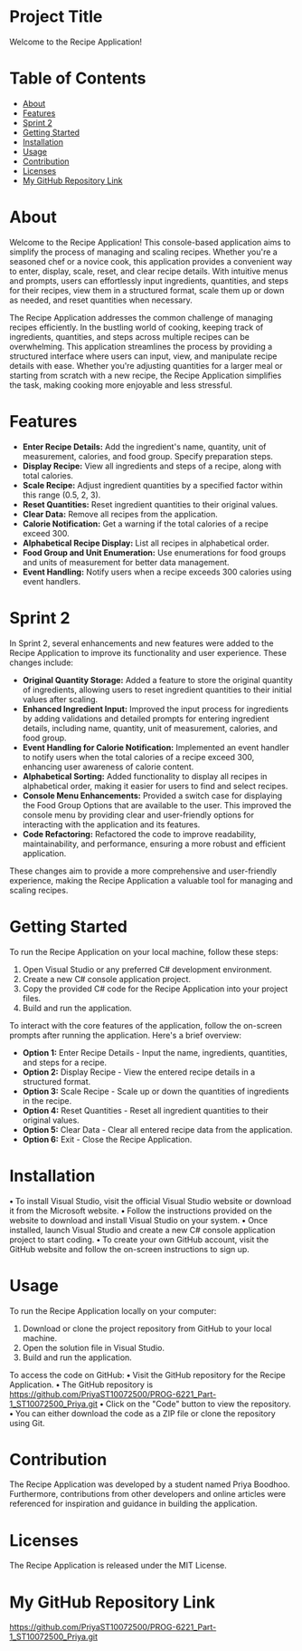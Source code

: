 # Project Title
Welcome to the Recipe Application!


# Table of Contents
- [About](#about)
- [Features](#features)
- [Sprint 2](#sprint-2)
- [Getting Started](#getting-started)
- [Installation](#installation)
- [Usage](#usage)
- [Contribution](#contribution)
- [Licenses](#licenses)
- [My GitHub Repository Link](#my-github-repository-link)


# About
Welcome to the Recipe Application! This console-based application aims to simplify the process of managing and scaling recipes. Whether you're a seasoned chef or a novice cook, this application provides a convenient way to enter, display, scale, reset, and clear recipe details. With intuitive menus and prompts, users can effortlessly input ingredients, quantities, and steps for their recipes, view them in a structured format, scale them up or down as needed, and reset quantities when necessary.

The Recipe Application addresses the common challenge of managing recipes efficiently. In the bustling world of cooking, keeping track of ingredients, quantities, and steps across multiple recipes can be overwhelming. This application streamlines the process by providing a structured interface where users can input, view, and manipulate recipe details with ease. Whether you're adjusting quantities for a larger meal or starting from scratch with a new recipe, the Recipe Application simplifies the task, making cooking more enjoyable and less stressful.


# Features
- **Enter Recipe Details:** Add the ingredient's name, quantity, unit of measurement, calories, and food group. Specify preparation steps.
- **Display Recipe:** View all ingredients and steps of a recipe, along with total calories.
- **Scale Recipe:** Adjust ingredient quantities by a specified factor within this range (0.5, 2, 3).
- **Reset Quantities:** Reset ingredient quantities to their original values.
- **Clear Data:** Remove all recipes from the application.
- **Calorie Notification:** Get a warning if the total calories of a recipe exceed 300.
- **Alphabetical Recipe Display:** List all recipes in alphabetical order.
- **Food Group and Unit Enumeration:** Use enumerations for food groups and units of measurement for better data management.
- **Event Handling:** Notify users when a recipe exceeds 300 calories using event handlers.


# Sprint 2
In Sprint 2, several enhancements and new features were added to the Recipe Application to improve its functionality and user experience. These changes include:
- **Original Quantity Storage:** Added a feature to store the original quantity of ingredients, allowing users to reset ingredient quantities to their initial values after scaling.
- **Enhanced Ingredient Input:** Improved the input process for ingredients by adding validations and detailed prompts for entering ingredient details, including name, quantity, unit of measurement, calories, and food group.
- **Event Handling for Calorie Notification:** Implemented an event handler to notify users when the total calories of a recipe exceed 300, enhancing user awareness of calorie content.
- **Alphabetical Sorting:** Added functionality to display all recipes in alphabetical order, making it easier for users to find and select recipes.
- **Console Menu Enhancements:** Provided a switch case for displaying the Food Group Options that are available to the user. This improved the console menu by providing clear and user-friendly options for interacting with the application and its features.
- **Code Refactoring:** Refactored the code to improve readability, maintainability, and performance, ensuring a more robust and efficient application.

These changes aim to provide a more comprehensive and user-friendly experience, making the Recipe Application a valuable tool for managing and scaling recipes.


# Getting Started
To run the Recipe Application on your local machine, follow these steps:
1. 	Open Visual Studio or any preferred C# development environment.
2. 	Create a new C# console application project.
3. 	Copy the provided C# code for the Recipe Application into your project files.
4. 	Build and run the application.

To interact with the core features of the application, follow the on-screen prompts after running the application. Here's a brief overview:
- **Option 1:** Enter Recipe Details - Input the name, ingredients, quantities, and steps for a recipe.
- **Option 2:** Display Recipe - View the entered recipe details in a structured format.
- **Option 3:** Scale Recipe - Scale up or down the quantities of ingredients in the recipe.
- **Option 4:** Reset Quantities - Reset all ingredient quantities to their original values.
- **Option 5:** Clear Data - Clear all entered recipe data from the application.
- **Option 6:** Exit - Close the Recipe Application.


# Installation
**•**	To install Visual Studio, visit the official Visual Studio website or download it from the Microsoft website.
**•**	Follow the instructions provided on the website to download and install Visual Studio on your system.
**•**	Once installed, launch Visual Studio and create a new C# console application project to start coding.
**•**	To create your own GitHub account, visit the GitHub website and follow the on-screen instructions to sign up.


# Usage
To run the Recipe Application locally on your computer:
1.	Download or clone the project repository from GitHub to your local machine.
2.	Open the solution file in Visual Studio.
3.	Build and run the application.

To access the code on GitHub:
**•**	Visit the GitHub repository for the Recipe Application.
**•** The GitHub repository is https://github.com/PriyaST10072500/PROG-6221_Part-1_ST10072500_Priya.git
**•** Click on the "Code" button to view the repository. 
**•**	You can either download the code as a ZIP file or clone the repository using Git.


# Contribution
The Recipe Application was developed by a student named Priya Boodhoo. Furthermore, contributions from other developers and online articles were referenced for inspiration and guidance in building the application.


# Licenses
The Recipe Application is released under the MIT License.


# My GitHub Repository Link
https://github.com/PriyaST10072500/PROG-6221_Part-1_ST10072500_Priya.git

